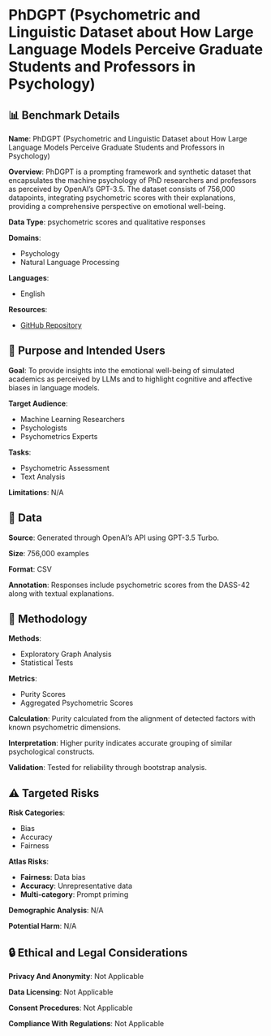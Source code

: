 # PhDGPT (Psychometric and Linguistic Dataset about How Large Language Models Perceive Graduate Students and Professors in Psychology)

## 📊 Benchmark Details

**Name**: PhDGPT (Psychometric and Linguistic Dataset about How Large Language Models Perceive Graduate Students and Professors in Psychology)

**Overview**: PhDGPT is a prompting framework and synthetic dataset that encapsulates the machine psychology of PhD researchers and professors as perceived by OpenAI’s GPT-3.5. The dataset consists of 756,000 datapoints, integrating psychometric scores with their explanations, providing a comprehensive perspective on emotional well-being.

**Data Type**: psychometric scores and qualitative responses

**Domains**:
- Psychology
- Natural Language Processing

**Languages**:
- English

**Resources**:
- [GitHub Repository](https://github.com/enriquetaietta/llms_cognitive_analysis_das42)

## 🎯 Purpose and Intended Users

**Goal**: To provide insights into the emotional well-being of simulated academics as perceived by LLMs and to highlight cognitive and affective biases in language models.

**Target Audience**:
- Machine Learning Researchers
- Psychologists
- Psychometrics Experts

**Tasks**:
- Psychometric Assessment
- Text Analysis

**Limitations**: N/A

## 💾 Data

**Source**: Generated through OpenAI’s API using GPT-3.5 Turbo.

**Size**: 756,000 examples

**Format**: CSV

**Annotation**: Responses include psychometric scores from the DASS-42 along with textual explanations.

## 🔬 Methodology

**Methods**:
- Exploratory Graph Analysis
- Statistical Tests

**Metrics**:
- Purity Scores
- Aggregated Psychometric Scores

**Calculation**: Purity calculated from the alignment of detected factors with known psychometric dimensions.

**Interpretation**: Higher purity indicates accurate grouping of similar psychological constructs.

**Validation**: Tested for reliability through bootstrap analysis.

## ⚠️ Targeted Risks

**Risk Categories**:
- Bias
- Accuracy
- Fairness

**Atlas Risks**:
- **Fairness**: Data bias
- **Accuracy**: Unrepresentative data
- **Multi-category**: Prompt priming

**Demographic Analysis**: N/A

**Potential Harm**: N/A

## 🔒 Ethical and Legal Considerations

**Privacy And Anonymity**: Not Applicable

**Data Licensing**: Not Applicable

**Consent Procedures**: Not Applicable

**Compliance With Regulations**: Not Applicable

